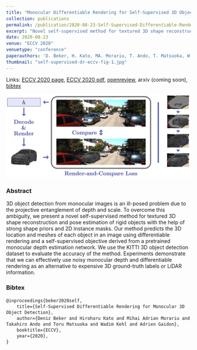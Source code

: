 ```yaml
---
title: "Monocular Differentiable Rendering for Self-Supervised 3D Object Detection"
collection: publications
permalink: /publication/2020-08-23-Self-Supervised-Differentiable-Rendering
excerpt: "Novel self-supervised method for textured 3D shape reconstruction and pose estimation of rigid objects with the help of strong shape priors and 2D instance masks."
date: 2020-08-23
venue: "ECCV 2020"
venuetype: "conference"
paperauthors: 'D. Beker, H. Kato, MA. Morariu, T. Ando, T. Matsuoka, W. Kehl, A. Gaidon'
thumbnail: "self-supervised-dr-eccv-fig-1.jpg"
---
```


Links: [ECCV 2020 page](https://www.ecva.net/papers/eccv_2020/papers_ECCV/html/3794_ECCV_2020_paper.php), [ECCV 2020 pdf](https://www.ecva.net/papers/eccv_2020/papers_ECCV/papers/123660511.pdf), [openreview](https://openreview.net/forum?id=bKuIk86iZS), arxiv (coming soon), [bibtex](#bibtex)

![Self-supervised Differentiable Rendering overview](/images/self-supervised-dr-eccv-fig-1.jpg)

### Abstract

3D object detection from monocular images is an ill-posed problem due to the projective entanglement of depth and scale. To overcome this ambiguity, we present a novel self-supervised method for textured 3D shape reconstruction and pose estimation of rigid objects with the help of strong shape priors and 2D instance masks. Our method predicts the 3D location and meshes of each object in an image using differentiable rendering and a self-supervised objective derived from a pretrained monocular depth estimation network. We use the KITTI 3D object detection dataset to evaluate the accuracy of the method. Experiments demonstrate that we can effectively use noisy monocular depth and differentiable rendering as an alternative to expensive 3D ground-truth labels or LiDAR information.

### Bibtex

    @inproceedings{beker2020self,
        title={Self-Supervised Differentiable Rendering for Monocular 3D Object Detection},
        author={Deniz Beker and Hiroharu Kato and Mihai Adrian Morariu and Takahiro Ando and Toru Matsuoka and Wadim Kehl and Adrien Gaidon},
        booktitle={ECCV},
        year={2020},
    }
